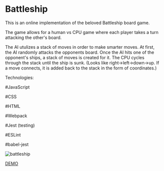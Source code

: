 # Battleship

This is an online implementation of the beloved Battleship board game.

The game allows for a human vs CPU game where each player takes a turn attacking the other's board.

The AI utulizes a stack of moves in order to make smarter moves. At first, the AI randomly attacks the opponents board.
Once the AI hits one of the opponent's ships, a stack of moves is created for it. The CPU cycles through the stack until 
the ship is sunk. (Looks like right->left->down->up. If a move connects, it is added back to the stack in the form of coordinates.)

Technologies:

#JavaScript

#CSS

#HTML

#Webpack

#Jest (testing)

#ESLint

#babel-jest

![battleship](https://github.com/NMGVox/Battleship/assets/87345234/cafb76d0-1dcc-430d-a465-b72bbc568cfe)

[DEMO](https://nmgvox.github.io/Battleship/ "Battleship Demo")
